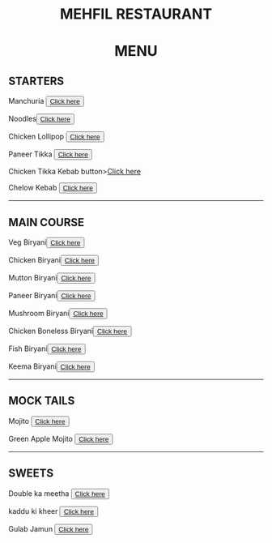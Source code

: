 <html>
<title>restaurant menu</title>
<body>
<h1 style="text-align:center;">MEHFIL RESTAURANT</h1>
<h1 style="text-align:center;">MENU</h1>
<h2> STARTERS</h2>
<p>Manchuria <button><a href="https://en.wikipedia.org/wiki/Manchurian_(dish)"target="_blank">Click here</a></button></p>
<p> Noodles<button><a href="https://en.wikipedia.org/wiki/Instant_noodles"target="_blank">Click here</a></button></p>
<p> Chicken Lollipop <button><a href="https://en.wikipedia.org/wiki/Chicken_lollipop"target="_blank">Click here</a></button></p>
<p> Paneer Tikka <button><a href="https://en.wikipedia.org/wiki/Paneer_tikka#:~:text=Paneer%20tikka%20or%20Paneer%20Soola,countries%20with%20an%20Indian%20diaspora."target="_blank">Click here</a></button></p>
<p> Chicken Tikka Kebab button><a href="https://en.wikipedia.org/wiki/Chicken_tikka/"target="_blank">Click here<a/></button></p>
<p> Chelow Kebab <button><a href="https://en.wikipedia.org/wiki/Chelow_kabab"target="_blank">Click here<a/></button></p>
<hr>
<h2> MAIN COURSE</h2>
<p>Veg Biryani<button><a href="https://www.yummytummyaarthi.com/vegetable-biryani-recipe-vegetable/"target="_blank">Click here</a></button> </p>
<p>Chicken Biryani<button><a href="https://www.indianhealthyrecipes.com/chicken-biryani-recipe/"target="_blank">Click here</a></button></p>
<p>Mutton Biryani<button><a href="https://www.indianhealthyrecipes.com/mutton-biryani/"target="_blank">Click here</a></button></p>
<p>Paneer Biryani<button><a href="https://www.indianhealthyrecipes.com/paneer-biryani/">Click here</a></button></p>
<p>Mushroom Biryani<button><a href="https://www.yummytummyaarthi.com/mushroom-biryani-recipe-kalan/"target="_blank">Click here</a></button></p>
<p>Chicken Boneless Biryani<button><a href="https://blog.eatfit.in/boneless-chicken-biryani-a-dish-for-all-occasions/"target="_blank">Click here<a/></button></p>
<p>Fish Biryani<button><a href="https://meemiskitchen.com/2018/12/30/fish-biryani-malabar-fish-biryani-recipe-meen-biriyani/"target="_blank">Click here</a></button></p>
<p>Keema Biryani<button><a href="https://indianambrosia.com/keema-biryani/"target="_blank">Click here</a></button></p>
<hr>
<h2>MOCK TAILS</h2>
<p>Mojito <button><a href="https://en.wikipedia.org/wiki/Mojito."target="_blank">Click here</a></button> </p>
<p>Green Apple Mojito <button><a href="https://www.bitensip.com/green-apple-mojito/"target="_blank">Click here</a></button></p>
<hr>
<h2>SWEETS</h2>
<p>Double ka meetha <button><a href="https://en.wikipedia.org/wiki/Double_ka_meetha."target="_blank">Click here</a></button> </p>
<p>kaddu ki kheer <button><a href="https://en.wikipedia.org/wiki/Kheer./"target="_blank">Click here</a></button></p>
<p>Gulab Jamun <button><a href="https://en.wikipedia.org/wiki/Gulab_jamun./"target="_blank">Click here</a></button></p>
</body>
</html>

